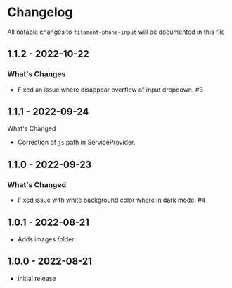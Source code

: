 # Changelog

All notable changes to `filament-phone-input` will be documented in this file

## 1.1.2 - 2022-10-22

### What's Changes

- Fixed an issue where disappear overflow of input dropdown. #3

## 1.1.1 - 2022-09-24

What's Changed

- Correction of `js` path in ServiceProvider.

## 1.1.0 - 2022-09-23

### What's Changed

- Fixed issue with white background color where in dark mode. #4

## 1.0.1 - 2022-08-21

- Adds images folder

## 1.0.0 - 2022-08-21

- initial release
